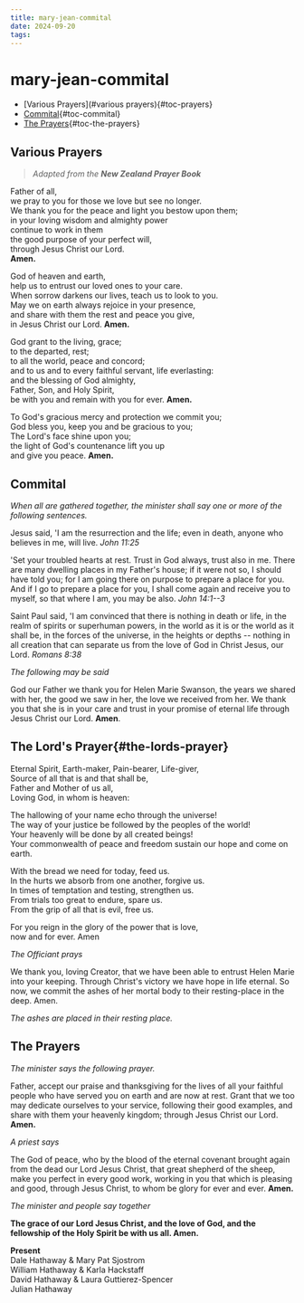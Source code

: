 ```yaml
---
title: mary-jean-commital
date: 2024-09-20
tags: 
---
```

# mary-jean-commital

-   [Various Prayers](#various prayers){#toc-prayers}
-   [Commital](#commital){#toc-commital}
-   [The Prayers](#the-prayers){#toc-the-prayers}


## Various Prayers

> *Adapted from the **New Zealand Prayer Book***

Father of all,\
we pray to you for those we love but see no longer.\
We thank you for the peace and light you bestow upon them;\
in your loving wisdom and almighty power\
continue to work in them\
the good purpose of your perfect will,\
through Jesus Christ our Lord.\
**Amen.**

God of heaven and earth,\
help us to entrust our loved ones to your care.\
When sorrow darkens our lives, teach us to look to you.\
May we on earth always rejoice in your presence,\
and share with them the rest and peace you give,\
in Jesus Christ our Lord. **Amen.**

God grant to the living, grace;\
to the departed, rest;\
to all the world, peace and concord;\
and to us and to every faithful servant, life everlasting:\
and the blessing of God almighty,\
Father, Son, and Holy Spirit,\
be with you and remain with you for ever. **Amen.**

To God's gracious mercy and protection we commit you;\
God bless you, keep you and be gracious to you;\
The Lord's face shine upon you;\
the light of God's countenance lift you up\
and give you peace. **Amen.**

## Commital

*When all are gathered together, the minister shall say one or more of
the following sentences.*

Jesus said, 'I am the resurrection and the life; even in death, anyone
who believes in me, will live. *John 11:25*

'Set your troubled hearts at rest. Trust in God always, trust also in
me. There are many dwelling places in my Father's house; if it were not
so, I should have told you; for I am going there on purpose to prepare a
place for you. And if I go to prepare a place for you, I shall come
again and receive you to myself, so that where I am, you may be also.
*John 14:1--3*

Saint Paul said, 'I am convinced that there is nothing in death or life,
in the realm of spirits or superhuman powers, in the world as it is or
the world as it shall be, in the forces of the universe, in the heights
or depths -- nothing in all creation that can separate us from the love
of God in Christ Jesus, our Lord. *Romans 8:38*

*The following may be said*

God our Father we thank you for Helen Marie Swanson, the years we shared
with her, the good we saw in her, the love we received from her. We
thank you that she is in your care and trust in your promise of eternal
life through Jesus Christ our Lord. **Amen**.

## The Lord's Prayer{#the-lords-prayer}

Eternal Spirit, Earth-maker, Pain-bearer, Life-giver,\
Source of all that is and that shall be,\
Father and Mother of us all,\
Loving God, in whom is heaven:

The hallowing of your name echo through the universe!\
The way of your justice be followed by the peoples of the world!\
Your heavenly will be done by all created beings!\
Your commonwealth of peace and freedom sustain our hope and come on
earth.

With the bread we need for today, feed us.\
In the hurts we absorb from one another, forgive us.\
In times of temptation and testing, strengthen us.\
From trials too great to endure, spare us.\
From the grip of all that is evil, free us.

For you reign in the glory of the power that is love,\
now and for ever. Amen

*The Officiant prays*

We thank you, loving Creator, that we have been able to entrust Helen
Marie into your keeping. Through Christ's victory we have hope in life
eternal. So now, we commit the ashes of her mortal body to their
resting-place in the deep. Amen.

*The ashes are placed in their resting place.*

## The Prayers

*The minister says the following prayer.*

Father, accept our praise and thanksgiving for the lives of all your
faithful people who have served you on earth and are now at rest. Grant
that we too may dedicate ourselves to your service, following their good
examples, and share with them your heavenly kingdom; through Jesus
Christ our Lord. **Amen.**

*A priest says*

The God of peace, who by the blood of the eternal covenant brought again
from the dead our Lord Jesus Christ, that great shepherd of the sheep,
make you perfect in every good work, working in you that which is
pleasing and good, through Jesus Christ, to whom be glory for ever and
ever. **Amen.**

*The minister and people say together*

**The grace of our Lord Jesus Christ, and the love of God, and the
fellowship of the Holy Spirit be with us all. Amen.**


**Present**\
Dale Hathaway & Mary Pat Sjostrom\
William Hathaway & Karla Hackstaff\
David Hathaway & Laura Guttierez-Spencer\
Julian Hathaway

